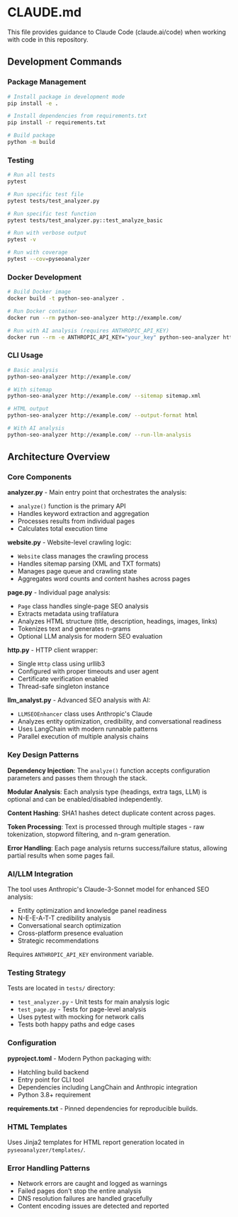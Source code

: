 # CLAUDE.md

This file provides guidance to Claude Code (claude.ai/code) when working with code in this repository.

## Development Commands

### Package Management
```bash
# Install package in development mode
pip install -e .

# Install dependencies from requirements.txt
pip install -r requirements.txt

# Build package
python -m build
```

### Testing
```bash
# Run all tests
pytest

# Run specific test file
pytest tests/test_analyzer.py

# Run specific test function
pytest tests/test_analyzer.py::test_analyze_basic

# Run with verbose output
pytest -v

# Run with coverage
pytest --cov=pyseoanalyzer
```

### Docker Development
```bash
# Build Docker image
docker build -t python-seo-analyzer .

# Run Docker container
docker run --rm python-seo-analyzer http://example.com/

# Run with AI analysis (requires ANTHROPIC_API_KEY)
docker run --rm -e ANTHROPIC_API_KEY="your_key" python-seo-analyzer http://example.com/ --run-llm-analysis
```

### CLI Usage
```bash
# Basic analysis
python-seo-analyzer http://example.com/

# With sitemap
python-seo-analyzer http://example.com/ --sitemap sitemap.xml

# HTML output
python-seo-analyzer http://example.com/ --output-format html

# With AI analysis
python-seo-analyzer http://example.com/ --run-llm-analysis
```

## Architecture Overview

### Core Components

**analyzer.py** - Main entry point that orchestrates the analysis:
- `analyze()` function is the primary API
- Handles keyword extraction and aggregation
- Processes results from individual pages
- Calculates total execution time

**website.py** - Website-level crawling logic:
- `Website` class manages the crawling process
- Handles sitemap parsing (XML and TXT formats)
- Manages page queue and crawling state
- Aggregates word counts and content hashes across pages

**page.py** - Individual page analysis:
- `Page` class handles single-page SEO analysis
- Extracts metadata using trafilatura
- Analyzes HTML structure (title, description, headings, images, links)
- Tokenizes text and generates n-grams
- Optional LLM analysis for modern SEO evaluation

**http.py** - HTTP client wrapper:
- Single `Http` class using urllib3
- Configured with proper timeouts and user agent
- Certificate verification enabled
- Thread-safe singleton instance

**llm_analyst.py** - Advanced SEO analysis with AI:
- `LLMSEOEnhancer` class uses Anthropic's Claude
- Analyzes entity optimization, credibility, and conversational readiness
- Uses LangChain with modern runnable patterns
- Parallel execution of multiple analysis chains

### Key Design Patterns

**Dependency Injection**: The `analyze()` function accepts configuration parameters and passes them through the stack.

**Modular Analysis**: Each analysis type (headings, extra tags, LLM) is optional and can be enabled/disabled independently.

**Content Hashing**: SHA1 hashes detect duplicate content across pages.

**Token Processing**: Text is processed through multiple stages - raw tokenization, stopword filtering, and n-gram generation.

**Error Handling**: Each page analysis returns success/failure status, allowing partial results when some pages fail.

### AI/LLM Integration

The tool uses Anthropic's Claude-3-Sonnet model for enhanced SEO analysis:
- Entity optimization and knowledge panel readiness
- N-E-E-A-T-T credibility analysis  
- Conversational search optimization
- Cross-platform presence evaluation
- Strategic recommendations

Requires `ANTHROPIC_API_KEY` environment variable.

### Testing Strategy

Tests are located in `tests/` directory:
- `test_analyzer.py` - Unit tests for main analysis logic
- `test_page.py` - Tests for page-level analysis
- Uses pytest with mocking for network calls
- Tests both happy paths and edge cases

### Configuration

**pyproject.toml** - Modern Python packaging with:
- Hatchling build backend
- Entry point for CLI tool
- Dependencies including LangChain and Anthropic integration
- Python 3.8+ requirement

**requirements.txt** - Pinned dependencies for reproducible builds.

### HTML Templates

Uses Jinja2 templates for HTML report generation located in `pyseoanalyzer/templates/`.

### Error Handling Patterns

- Network errors are caught and logged as warnings
- Failed pages don't stop the entire analysis
- DNS resolution failures are handled gracefully
- Content encoding issues are detected and reported